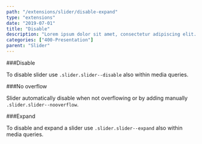 ```yaml
---
path: "/extensions/slider/disable-expand"
type: "extensions"
date: "2019-07-01"
title: "Disable"
description: "Lorem ipsum dolor sit amet, consectetur adipiscing elit. Nunc tempus laoreet leo sit amet iaculis."
categories: ["400-Presentation"]
parent: "Slider"
---
```


###Disable

To disable slider use `.slider.slider--disable` also within media queries.

<demo>
  <demovanilla src="demos/inline/demos/slider/disable">
  </demovanilla>
</demo>

###No overflow

Slider automatically disable when not overflowing or by adding manually `.slider.slider--nooverflow`.

<demo>
  <demovanilla src="demos/inline/demos/slider/no-overflow">
  </demovanilla>
</demo>

###Expand

To disable and expand a slider use `.slider.slider--expand` also within media queries.

<demo>
  <demovanilla src="demos/inline/demos/slider/expand">
  </demovanilla>
</demo>


